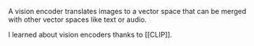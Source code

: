 A vision encoder translates images to a vector space that can be merged with other vector spaces like text or audio.

I learned about vision encoders thanks to [[CLIP]].